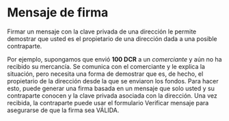# Mensaje de firma

Firmar un mensaje con la clave privada de una dirección le permite demostrar que usted es el propietario de una dirección dada a una posible contraparte.

Por ejemplo, supongamos que envió **100 DCR** a un _comerciante_ y aún no ha recibido su mercancía. Se comunica con el comerciante y le explica la situación, pero necesita una forma de demostrar que es, de hecho, el propietario de la dirección desde la que se enviaron los fondos. Para hacer esto, puede generar una firma basada en un mensaje que solo usted y su contraparte conocen y la clave privada asociada con la dirección. Una vez recibida, la contraparte puede usar el formulario Verificar mensaje para asegurarse de que la firma sea VÁLIDA.
